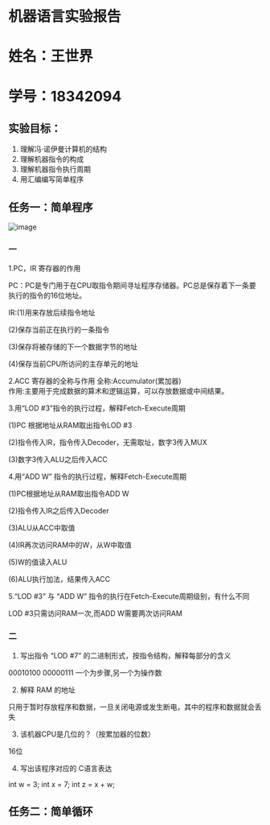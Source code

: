 # 机器语言实验报告
# 姓名：王世界
# 学号：18342094
## 实验目标： 
1. 理解冯·诺伊曼计算机的结构
2. 理解机器指令的构成
3. 理解机器指令执行周期
4. 用汇编编写简单程序
## 任务一：简单程序
![image](http://m.qpic.cn/psb?/V102zVW74XkRgr/BZ5su*FmFfhPeMGYsZcBlr9iY5wm5eJ1bNQ5YzVVm70!/b/dFIBAAAAAAAA&bo=eQKXAQAAAAADB88!&rf=viewer_4)
### 一
1.PC，IR 寄存器的作用   

PC：PC是专门用于在CPU取指令期间寻址程序存储器。PC总是保存着下一条要执行的指令的16位地址。   

IR:(1)用来存放后续指令地址   

(2)保存当前正在执行的一条指令    

(3)保存将被存储的下一个数据字节的地址     

(4)保存当前CPU所访问的主存单元的地址   

2.ACC 寄存器的全称与作用
全称:Accumulator(累加器)    
作用:主要用于完成数据的算术和逻辑运算，可以存放数据或中间结果。   

3.用“LOD #3”指令的执行过程，解释Fetch-Execute周期     

(1)PC 根据地址从RAM取出指令LOD #3     

(2)指令传入IR，指令传入Decoder，无需取址，数字3传入MUX    

(3)数字3传入ALU之后传入ACC    
    
4.用“ADD W” 指令的执行过程，解释Fetch-Execute周期

(1)PC根据地址从RAM取出指令ADD W   

(2)指令传入IR之后传入Decoder    

(3)ALU从ACC中取值    

(4)IR再次访问RAM中的W，从W中取值     

(5)W的值读入ALU    

(6)ALU执行加法，结果传入ACC   

5.“LOD #3” 与 “ADD W” 指令的执行在Fetch-Execute周期级别，有什么不同    

LOD #3只需访问RAM一次,而ADD W需要两次访问RAM     
### 二
1. 写出指令 “LOD #7” 的二进制形式，按指令结构，解释每部分的含义    

00010100 00000111     一个为步骤,另一个为操作数  

2. 解释 RAM 的地址   

只用于暂时存放程序和数据，一旦关闭电源或发生断电，其中的程序和数据就会丢失    

3. 该机器CPU是几位的？（按累加器的位数）   

16位    

4.  写出该程序对应的 C语言表达   

int w = 3; int x = 7; int z = x + w;
## 任务二：简单循环
